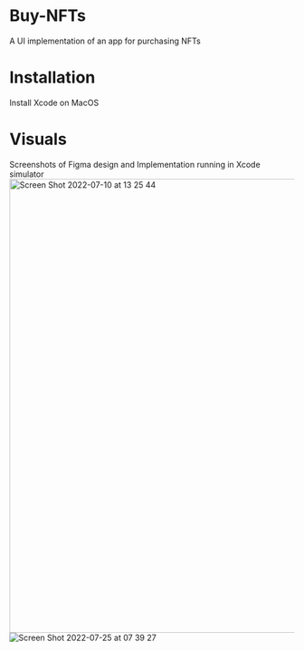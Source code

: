 # Buy-NFTs
A UI implementation of an app for purchasing NFTs 

# Installation
Install Xcode on MacOS


# Visuals 
Screenshots of Figma design and Implementation running in Xcode simulator
<img width="801" alt="Screen Shot 2022-07-10 at 13 25 44" src="https://user-images.githubusercontent.com/18536619/178146836-be2b1cb8-52ce-431d-a0ea-4eec287f6fb7.png">
![Screen Shot 2022-07-25 at 07 39 27](https://user-images.githubusercontent.com/18536619/180723821-b1b49421-beaf-481e-80d7-63ccc1bc2980.jpg)
